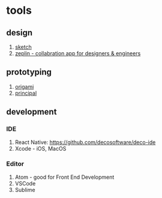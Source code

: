# tools

## design
1. [sketch](https://www.sketchapp.com/)
2. [zeplin - collabration app for designers & engineers](https://zeplin.io/)

## prototyping
1. [origami](http://origami.design/)
2. [principal](http://principleformac.com/)

## development

### IDE
1. React Native: https://github.com/decosoftware/deco-ide
2. Xcode - iOS, MacOS

### Editor
1. Atom - good for Front End Development
2. VSCode
3. Sublime


